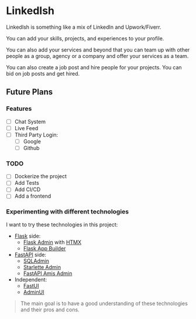 # LinkedIsh

LinkedIsh is something like a mix of LinkedIn and Upwork/Fiverr.

You can add your skills, projects, and experiences to your profile.

You can also add your services and beyond that you can team up with other people as a group, agency or a company and offer your services as a team.

You can also create a job post and hire people for your projects. You can bid on job posts and get hired.

## Future Plans

### Features

- [ ] Chat System
- [ ] Live Feed
- [ ] Third Party Login:
  - [ ] Google
  - [ ] Github

### TODO

- [ ] Dockerize the project
- [ ] Add Tests
- [ ] Add CI/CD
- [ ] Add a frontend

### Experimenting with different technologies

I want to try these technologies in this project:

- [Flask] side:
  - [Flask Admin] with [HTMX]
  - [Flask App Builder]
- [FastAPI] side:
  - [SQLAdmin]
  - [Starlette Admin]
  - [FastAPI Amis Admin]
- Independent:
  - [FastUI]
  - [AdminUI]

> The main goal is to have a good understanding of these technologies and their pros and cons.

<!-- Project Links -->
[Flask App Builder]: https://github.com/dpgaspar/Flask-AppBuilder
[Flask Admin]: https://github.com/flask-admin/flask-admin
[AdminUI]: https://github.com/bigeyex/python-adminui
[Starlette Admin]: https://github.com/jowilf/starlette-admin/
[FastAPI Amis Admin]: https://github.com/amisadmin/fastapi-amis-admin/
[FastUI]: https://github.com/pydantic/FastUI/
[Flask]: https://github.com/pallets/flask
[FastAPI]: https://github.com/tiangolo/fastapi
[SQLAdmin]: https://github.com/aminalaee/sqladmin
[HTMX]: https://github.com/bigskysoftware/htmx
